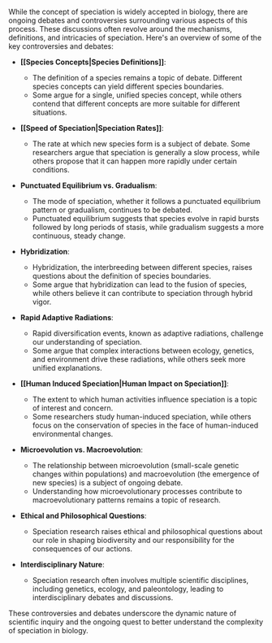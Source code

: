 While the concept of speciation is widely accepted in biology, there are ongoing debates and controversies surrounding various aspects of this process. These discussions often revolve around the mechanisms, definitions, and intricacies of speciation. Here's an overview of some of the key controversies and debates:

- **[[Species Concepts|Species Definitions]]**:
    - The definition of a species remains a topic of debate. Different species concepts can yield different species boundaries.
    - Some argue for a single, unified species concept, while others contend that different concepts are more suitable for different situations.

- **[[Speed of Speciation|Speciation Rates]]**:
    - The rate at which new species form is a subject of debate. Some researchers argue that speciation is generally a slow process, while others propose that it can happen more rapidly under certain conditions.

- **Punctuated Equilibrium vs. Gradualism**:
    - The mode of speciation, whether it follows a punctuated equilibrium pattern or gradualism, continues to be debated.
    - Punctuated equilibrium suggests that species evolve in rapid bursts followed by long periods of stasis, while gradualism suggests a more continuous, steady change.

- **Hybridization**:
    - Hybridization, the interbreeding between different species, raises questions about the definition of species boundaries.
    - Some argue that hybridization can lead to the fusion of species, while others believe it can contribute to speciation through hybrid vigor.

- **Rapid Adaptive Radiations**:
    - Rapid diversification events, known as adaptive radiations, challenge our understanding of speciation.
    - Some argue that complex interactions between ecology, genetics, and environment drive these radiations, while others seek more unified explanations.

- **[[Human Induced Speciation|Human Impact on Speciation]]**:
    - The extent to which human activities influence speciation is a topic of interest and concern.
    - Some researchers study human-induced speciation, while others focus on the conservation of species in the face of human-induced environmental changes.

- **Microevolution vs. Macroevolution**:
    - The relationship between microevolution (small-scale genetic changes within populations) and macroevolution (the emergence of new species) is a subject of ongoing debate.
    - Understanding how microevolutionary processes contribute to macroevolutionary patterns remains a topic of research.

- **Ethical and Philosophical Questions**:
    - Speciation research raises ethical and philosophical questions about our role in shaping biodiversity and our responsibility for the consequences of our actions.

- **Interdisciplinary Nature**:
    - Speciation research often involves multiple scientific disciplines, including genetics, ecology, and paleontology, leading to interdisciplinary debates and discussions.

These controversies and debates underscore the dynamic nature of scientific inquiry and the ongoing quest to better understand the complexity of speciation in biology.